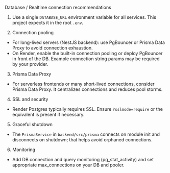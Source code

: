 Database / Realtime connection recommendations

1) Use a single `DATABASE_URL` environment variable for all services. This project expects it in the root `.env`.

2) Connection pooling
- For long-lived servers (NestJS backend): use PgBouncer or Prisma Data Proxy to avoid connection exhaustion.
- On Render, enable the built-in connection pooling or deploy PgBouncer in front of the DB. Example connection string params may be required by your provider.

3) Prisma Data Proxy
- For serverless frontends or many short-lived connections, consider Prisma Data Proxy. It centralizes connections and reduces pool storms.

4) SSL and security
- Render Postgres typically requires SSL. Ensure `?sslmode=require` or the equivalent is present if necessary.

5) Graceful shutdown
- The `PrismaService` in `backend/src/prisma` connects on module init and disconnects on shutdown; that helps avoid orphaned connections.

6) Monitoring
- Add DB connection and query monitoring (pg_stat_activity) and set appropriate max_connections on your DB and pooler.
